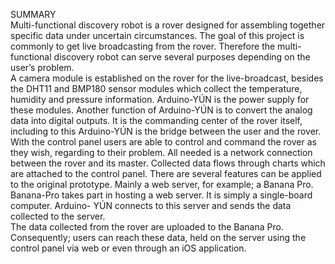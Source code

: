 SUMMARY<br>
Multi-functional discovery robot is a rover designed for assembling together specific data under uncertain circumstances. The goal of this project is commonly to get live broadcasting from the rover. Therefore the multi-functional discovery robot can serve several purposes depending on the user’s problem.<br>
A camera module is established on the rover for the live-broadcast, besides the DHT11 and BMP180 sensor modules which collect the temperature, humidity and pressure information. Arduino-YÚN is the power supply for these modules. Another function of Arduino-YÚN is to convert the analog data into digital outputs. It is the commanding center of the rover itself, including to this Arduino-YÚN is the bridge between the user and the rover.<br>
With the control panel users are able to control and command the rover as they wish, regarding to their problem. All needed is a network connection between the rover and its master. Collected data flows through charts which are attached to the control panel. There are several features can be applied to the original prototype. Mainly a web server, for example; a Banana Pro. Banana-Pro takes part in hosting a web server. It is simply a single-board computer. Arduino- YÚN connects to this server and sends the data collected to the server.<br>
The data collected from the rover are uploaded to the Banana Pro. Consequently; users can reach these data, held on the server using the control panel via web or even through an iOS application.<br>
